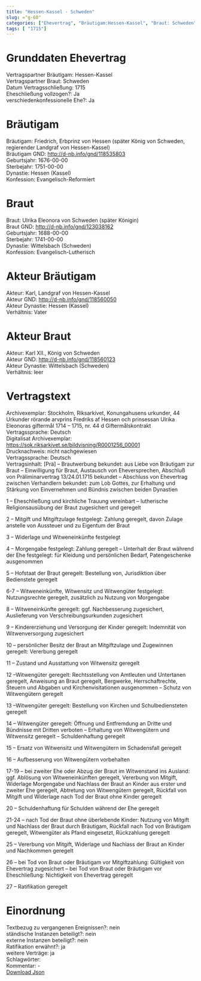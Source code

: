 ```yaml
---
title: "Hessen-Kassel - Schweden"
slug: ="g-60"
categories: ["Ehevertrag", "Bräutigam:Hessen-Kassel", "Braut: Schweden", "Eheschließung vollzogen?:Ja", "verschiedenkonfessionelle Ehe?:Ja", "Dynastie Bräutigam:Hessen (Kassel)", "Akteur Bräutigam:Karl, Landgraf von Hessen-Kassel", "Akteur Braut:Karl XII., König von Schweden", "Textbezug?:nein", "Ständisch?:nein", "Ratifikation?:ja", "Sonstiges?:ja", "Bräutigam:Hessen-Kassel", "Braut: Schweden"]
tags: [ "1715"]
---
```

<!--more-->

# Grunddaten Ehevertrag

Vertragspartner Bräutigam: Hessen-Kassel<br>
Vertragspartner Braut: Schweden<br>
Datum Vertragsschließung: 1715<br>
Eheschließung vollzogen?: Ja<br>
verschiedenkonfessionelle Ehe?: Ja<br>
# Bräutigam

Bräutigam: Friedrich, Erbprinz von Hessen (später König von Schweden, regierender Landgraf von Hessen-Kassel)<br>
Bräutigam GND: http://d-nb.info/gnd/118535803<br>
Geburtsjahr: 1676-00-00<br>
Sterbejahr: 1751-00-00<br>
Dynastie: Hessen (Kassel)<br>
Konfession: Evangelisch-Reformiert<br>
# Braut

Braut: Ulrika Eleonora von Schweden (später Königin)<br>
Braut GND: http://d-nb.info/gnd/123038162<br>
Geburtsjahr: 1688-00-00<br>
Sterbejahr: 1741-00-00<br>
Dynastie: Wittelsbach (Schweden)<br>
Konfession: Evangelisch-Lutherisch<br>
# Akteur Bräutigam

Akteur: Karl, Landgraf von Hessen-Kassel<br>
Akteur GND: http://d-nb.info/gnd/118560050<br>
Akteur Dynastie: Hessen (Kassel)<br>
Verhältnis: Vater<br>
# Akteur Braut

Akteur: Karl XII., König von Schweden<br>
Akteur GND: http://d-nb.info/gnd/118560123<br>
Akteur Dynastie: Wittelsbach (Schweden)<br>
Verhältnis: leer<br>
# Vertragstext

Archivexemplar: Stockholm, Riksarkivet, Konungahusens urkunder, 44 Urkunder rörande arvprins Fredriks af Hessen och prinsessan Ulrika Eleonoras giftermål 1714 – 1715, nr. 44 d Giftermålskontrakt<br>
Vertragssprache: Deutsch<br>
Digitalisat Archivexemplar: https://sok.riksarkivet.se/bildvisning/R0001256_00001<br>
Drucknachweis: nicht nachgewiesen<br>
Vertragssprache: Deutsch<br>
Vertragsinhalt: [Prä] – Brautwerbung bekundet: aus Liebe von Bräutigam zur Braut – Einwilligung für Braut, Austausch von Eheversprechen, Abschluß von Präliminarvertrag 13/24.01.1715 bekundet – Abschluss von Ehevertrag zwischen Verhandlern bekundet: zum Lob Gottes, zur Erhaltung und Stärkung von Einvernehmen und Bündnis zwischen beiden Dynastien

1 – Eheschließung und kirchliche Trauung vereinbart – lutherische Religionsausübung der Braut zugesichert und geregelt

2 – Mitgift und Mitgiftzulage festgelegt: Zahlung geregelt, davon Zulage anstelle von Aussteuer und zu Eigentum der Braut

3 – Widerlage und Witweneinkünfte festgelegt

4 – Morgengabe festgelegt: Zahlung geregelt – Unterhalt der Braut während der Ehe festgelegt: für Kleidung und persönlichen Bedarf, Patengeschenke ausgenommen

5 – Hofstaat der Braut geregelt: Bestellung von, Jurisdiktion über Bedienstete geregelt

6-7 – Witweneinkünfte, Witwensitz und Witwengüter festgelegt: Nutzungsrechte geregelt, zusätzlich zu Nutzung von Morgengabe

8 – Witweneinkünfte geregelt: ggf. Nachbesserung zugesichert, Auslieferung von Verschreibungsurkunden zugesichert

9 – Kindererziehung und Versorgung der Kinder geregelt: Indemnität von Witwenversorgung zugesichert

10 – persönlicher Besitz der Braut an Mitgiftzulage und Zugewinnen geregelt: Vererbung geregelt

11 – Zustand und Ausstattung von Witwensitz geregelt

12 –Witwengüter geregelt: Rechtsstellung von Amtleuten und Untertanen geregelt, Anweisung an Braut geregelt, Bergwerke, Herrschaftrechte, Steuern und Abgaben und Kirchenvisitationen ausgenommen – Schutz von Witwengütern geregelt

13 –Witwengüter geregelt: Bestellung von Kirchen und Schulbediensteten geregelt

14 – Witwengüter geregelt: Öffnung und Entfremdung an Dritte und Bündnisse mit Dritten verboten – Erhaltung von Witwengütern und Witwensitz geregelt – Schuldenhaftung geregelt

15 – Ersatz von Witwensitz und Witwengütern im Schadensfall geregelt

16 – Aufbesserung von Witwengütern vorbehalten

17-19 – bei zweiter Ehe oder Abzug der Braut im Witwenstand ins Ausland: ggf. Ablösung von Witweneinkünften geregelt, Vererbung von Mitgift, Widerlage Morgengabe und Nachlass der Braut an Kinder aus erster und zweiter Ehe geregelt, Abtretung von Witwengütern geregelt, Rückfall von Mitgift und Widerlage nach Tod der Braut ohne Kinder geregelt

20 – Schuldenhaftung für Schulden während der Ehe geregelt

21-24 – nach Tod der Braut ohne überlebende Kinder: Nutzung von Mitgift und Nachlass der Braut durch Bräutigam, Rückfall nach Tod von Bräutigam geregelt, Witwengüter als Pfand eingesetzt, Rückzahlung geregelt

25 – Vererbung von Mitgift, Widerlage und Nachlass der Braut an Kinder und Nachkommen geregelt

26 – bei Tod von Braut oder Bräutigam vor Mitgiftzahlung: Gültigkeit von Ehevertrag zugesichert – bei Tod von Braut oder Bräutigam vor Eheschließung: Nichtigkeit von Ehevertrag geregelt

27 – Ratifikation geregelt
<br>
# Einordnung

Textbezug zu vergangenen Ereignissen?: nein<br>
ständische Instanzen beteiligt?: nein<br>
externe Instanzen beteiligt?: nein<br>
Ratifikation erwähnt?: ja<br>
weitere Verträge: ja<br>
Schlagwörter: <br>
Kommentar: -<br>
[Download Json](/vertraege/vertrag-60.json)